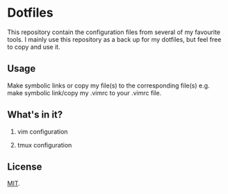 # Dotfiles

This repository contain the configuration files from several of my favourite tools. I mainly use this repository as a back up for my dotfiles, but feel free to copy and use it.

## Usage

Make symbolic links or copy my file(s) to the corresponding file(s) e.g. make symbolic link/copy my .vimrc to your .vimrc file.

## What's in it?

1. vim configuration

2. tmux configuration

## License

[MIT](https://en.wikipedia.org/wiki/MIT_License).

